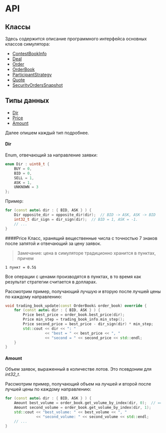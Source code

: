 # API

## Классы
Здесь содержится описание программного интерфейса основных классов симулятора:

* [ContestBookInfo](ContestBookInfo.md)
* [Deal](Deal.md)
* [Order](Order.md)
* [OrderBook](OrderBook.md)
* [ParticipantStrategy](ParticipantStrategy.md)
* [Quote](Quote.md)
* [SecurityOrdersSnapshot](SecurityOrdersSnapshot.md)

## Типы данных
* [Dir](#dir)
* [Price](#price)
* [Amount](#amount)

Далее опишем каждый тип подробнее.

<a id="dir"></a>
#### Dir
Enum, отвечающий за направление заявки:
```cpp
enum Dir : uint8_t {
    BUY = 0,
    BID = 0,
    SELL = 1,
    ASK = 1,
    UNKNOWN = 3
};
```
Пример:
```cpp
for (const auto& dir : { BID, ASK } ) {
    Dir opposite_dir = opposite_dir(dir);  // BID -> ASK, ASK -> BID
    int32_t dir_sign = dir_sign(dir);  // BID = 1, ASK = -1.
    // ...
}
```


<a id="price"></a>
####Price
Класс, хранящий вещественные числа с точностью 7 знаков после запятой и отвечающий за цену заявок.
> Замечание: цена в симуляторе традиционно хранится в пунктах, причем
```
1 пункт = 0.5$
```
Все операции с ценами производятся в пунктах, в то время как результат стратегии считается в долларах.

Рассмотрим пример, получающий лучшую и вторую после лучшей цены по каждому направлению:
```cpp
void trading_book_update(const OrderBook& order_book) override {
    for (const auto& dir : { BID, ASK } ) {
        Price best_price = order_book.best_price(dir);
        Price min_step = trading_book_info.min_step();
        Price second_price = best_price - dir_sign(dir) * min_step;
        std::cout << dir << ": "
                  << "best = " << best_price << ", "
                  << "second = " << second_price << std::endl;
    }
}
```

<a id="Amount"></a>
#### Amount
Объем заявок, выраженный в количестве лотов. Это псевдоним для *int32_t*.

Рассмотрим пример, получающий объем на лучшей и второй после лучшей цены по каждому направлению:
```cpp
for (const auto& dir : { BID, ASK } ) {
    Amount best_volume = order_book.get_volume_by_index(dir, 0);  // == order_book.best_volume(dir)
    Amount second_volume = order_book.get_volume_by_index(dir, 1);
    std::cout << "best_volume: " << best_volume << ", "
              << "second_volume: " << second_volume << std::endl;
    // ...
}
```

